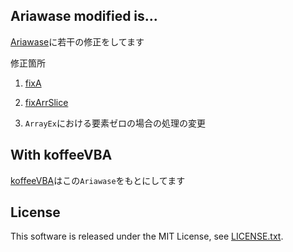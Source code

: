﻿## Ariawase modified is...

[Ariawase](https://github.com/vbaidiot/ariawase)に若干の修正をしてます

修正箇所

1. [fixA](https://github.com/callmekohei/ariawase/pull/1)

2. [fixArrSlice](https://github.com/callmekohei/ariawase/pull/2)

3. `ArrayEx`における要素ゼロの場合の処理の変更

## With koffeeVBA

[koffeeVBA](https://github.com/callmekohei/koffeeVBA)はこの`Ariawase`をもとにしてます

## License

This software is released under the MIT License, see [LICENSE.txt](./LICENSE.txt).
